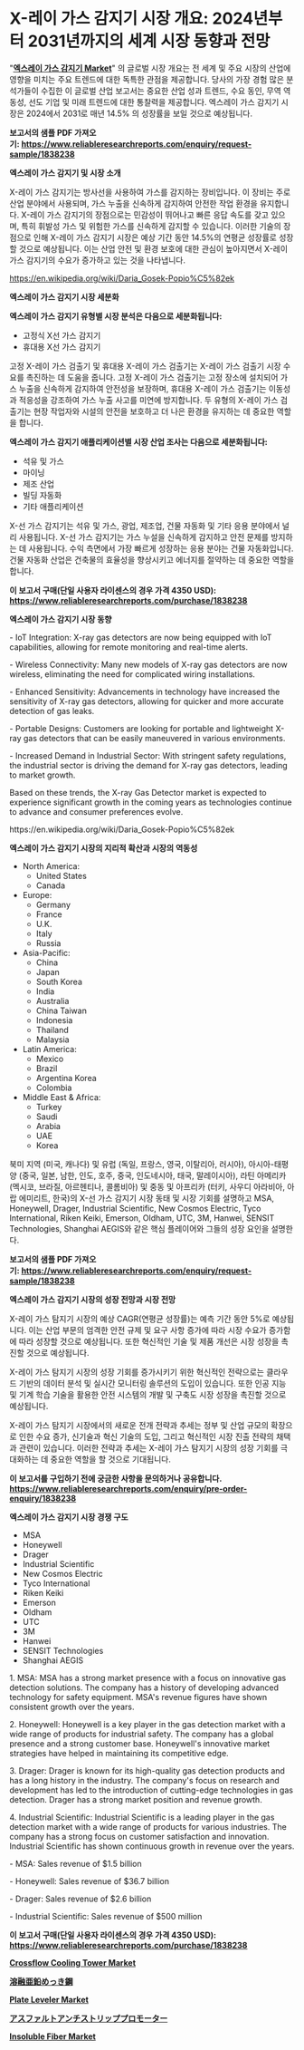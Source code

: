 <p><h1>X-레이 가스 감지기 시장 개요: 2024년부터 2031년까지의 세계 시장 동향과 전망</h1></p><p>"<strong><a href="https://www.reliableresearchreports.com/x-ray-gas-detector-r1838238">엑스레이 가스 감지기 Market</a></strong>" 의 글로벌 시장 개요는 전 세계 및 주요 시장의 산업에 영향을 미치는 주요 트렌드에 대한 독특한 관점을 제공합니다. 당사의 가장 경험 많은 분석가들이 수집한 이 글로벌 산업 보고서는 중요한 산업 성과 트렌드, 수요 동인, 무역 역동성, 선도 기업 및 미래 트렌드에 대한 통찰력을 제공합니다. 엑스레이 가스 감지기 시장은 2024에서 2031로 매년 14.5% 의 성장률을 보일 것으로 예상됩니다.</p>
<p><strong>보고서의 샘플 PDF 가져오기:&nbsp;<a href="https://www.reliableresearchreports.com/enquiry/request-sample/1838238">https://www.reliableresearchreports.com/enquiry/request-sample/1838238</a></strong></p>
<p><strong>엑스레이 가스 감지기 및 시장 소개</strong></p>
<p><p>X-레이 가스 감지기는 방사선을 사용하여 가스를 감지하는 장비입니다. 이 장비는 주로 산업 분야에서 사용되며, 가스 누출을 신속하게 감지하여 안전한 작업 환경을 유지합니다. X-레이 가스 감지기의 장점으로는 민감성이 뛰어나고 빠른 응답 속도를 갖고 있으며, 특히 휘발성 가스 및 위험한 가스를 신속하게 감지할 수 있습니다. 이러한 기술의 장점으로 인해 X-레이 가스 감지기 시장은 예상 기간 동안 14.5%의 연평균 성장률로 성장할 것으로 예상됩니다. 이는 산업 안전 및 환경 보호에 대한 관심이 높아지면서 X-레이 가스 감지기의 수요가 증가하고 있는 것을 나타냅니다.</p></p>
<p><a href="https://en.wikipedia.org/wiki/Daria_Gosek-Popio%C5%82ek">https://en.wikipedia.org/wiki/Daria_Gosek-Popio%C5%82ek</a></p>
<p><strong>엑스레이 가스 감지기 시장 세분화</strong></p>
<p><strong>엑스레이 가스 감지기 유형별 시장 분석은 다음으로 세분화됩니다:</strong></p>
<p><ul><li>고정식 X선 가스 감지기</li><li>휴대용 X선 가스 감지기</li></ul></p>
<p><p>고정 X-레이 가스 검출기 및 휴대용 X-레이 가스 검출기는 X-레이 가스 검출기 시장 수요를 촉진하는 데 도움을 줍니다. 고정 X-레이 가스 검출기는 고정 장소에 설치되어 가스 누출을 신속하게 감지하여 안전성을 보장하며, 휴대용 X-레이 가스 검출기는 이동성과 적응성을 강조하여 가스 누출 사고를 미연에 방지합니다. 두 유형의 X-레이 가스 검출기는 현장 작업자와 시설의 안전을 보호하고 더 나은 환경을 유지하는 데 중요한 역할을 합니다.</p></p>
<p><strong>엑스레이 가스 감지기 애플리케이션별 시장 산업 조사는 다음으로 세분화됩니다:</strong></p>
<p><ul><li>석유 및 가스</li><li>마이닝</li><li>제조 산업</li><li>빌딩 자동화</li><li>기타 애플리케이션</li></ul></p>
<p><p>X-선 가스 감지기는 석유 및 가스, 광업, 제조업, 건물 자동화 및 기타 응용 분야에서 널리 사용됩니다. X-선 가스 감지기는 가스 누설을 신속하게 감지하고 안전 문제를 방지하는 데 사용됩니다. 수익 측면에서 가장 빠르게 성장하는 응용 분야는 건물 자동화입니다. 건물 자동화 산업은 건축물의 효율성을 향상시키고 에너지를 절약하는 데 중요한 역할을 합니다.</p></p>
<p><strong>이 보고서 구매(단일 사용자 라이센스의 경우 가격 4350 USD): <a href="https://www.reliableresearchreports.com/purchase/1838238">https://www.reliableresearchreports.com/purchase/1838238</a></strong></p>
<p><strong>엑스레이 가스 감지기 시장 동향</strong></p>
<p><p>- IoT Integration: X-ray gas detectors are now being equipped with IoT capabilities, allowing for remote monitoring and real-time alerts.</p><p>- Wireless Connectivity: Many new models of X-ray gas detectors are now wireless, eliminating the need for complicated wiring installations.</p><p>- Enhanced Sensitivity: Advancements in technology have increased the sensitivity of X-ray gas detectors, allowing for quicker and more accurate detection of gas leaks.</p><p>- Portable Designs: Customers are looking for portable and lightweight X-ray gas detectors that can be easily maneuvered in various environments.</p><p>- Increased Demand in Industrial Sector: With stringent safety regulations, the industrial sector is driving the demand for X-ray gas detectors, leading to market growth.</p><p>Based on these trends, the X-ray Gas Detector market is expected to experience significant growth in the coming years as technologies continue to advance and consumer preferences evolve.</p></p>
<p>https://en.wikipedia.org/wiki/Daria_Gosek-Popio%C5%82ek</p>
<p><strong>엑스레이 가스 감지기 시장의 지리적 확산과 시장의 역동성</strong></p>
<p><ul>
    <li>
        North America:
        <ul>
            <li>United States</li>
            <li>Canada</li>
        </ul>
    </li>
    <li>
        Europe:
        <ul>
            <li>Germany</li>
            <li>France</li>
            <li>U.K.</li>
            <li>Italy</li>
            <li>Russia</li>
        </ul>
    </li>
    <li>
        Asia-Pacific:
        <ul>
            <li>China</li>
            <li>Japan</li>
            <li>South Korea</li>
            <li>India</li>
            <li>Australia</li>
            <li>China Taiwan</li>
            <li>Indonesia</li>
            <li>Thailand</li>
            <li>Malaysia</li>
        </ul>
    </li>
    <li>
        Latin America:
        <ul>
            <li>Mexico</li>
            <li>Brazil</li>
            <li>Argentina Korea</li>
            <li>Colombia</li>
        </ul>
    </li>
    <li>
        Middle East & Africa:
        <ul>
            <li>Turkey</li>
            <li>Saudi</li>
            <li>Arabia</li>
            <li>UAE</li>
            <li>Korea</li>
        </ul>
    </li>
    </ul></p>
<p><p>북미 지역 (미국, 캐나다) 및 유럽 (독일, 프랑스, 영국, 이탈리아, 러시아), 아시아-태평양 (중국, 일본, 남한, 인도, 호주, 중국, 인도네시아, 태국, 말레이시아), 라틴 아메리카 (멕시코, 브라질, 아르헨티나, 콜롬비아) 및 중동 및 아프리카 (터키, 사우디 아라비아, 아랍 에미리트, 한국)의 X-선 가스 감지기 시장 동태 및 시장 기회를 설명하고 MSA, Honeywell, Drager, Industrial Scientific, New Cosmos Electric, Tyco International, Riken Keiki, Emerson, Oldham, UTC, 3M, Hanwei, SENSIT Technologies, Shanghai AEGIS와 같은 핵심 플레이어와 그들의 성장 요인을 설명한다.</p></p>
<p><strong>보고서의 샘플 PDF 가져오기:&nbsp;<a href="https://www.reliableresearchreports.com/enquiry/request-sample/1838238">https://www.reliableresearchreports.com/enquiry/request-sample/1838238</a></strong></p>
<p><strong>엑스레이 가스 감지기 시장의 성장 전망과 시장 전망</strong></p>
<p><p>X-레이 가스 탐지기 시장의 예상 CAGR(연평균 성장률)는 예측 기간 동안 5%로 예상됩니다. 이는 산업 부문의 엄격한 안전 규제 및 요구 사항 증가에 따라 시장 수요가 증가함에 따라 성장할 것으로 예상됩니다. 또한 혁신적인 기술 및 제품 개선은 시장 성장을 촉진할 것으로 예상됩니다.</p><p>X-레이 가스 탐지기 시장의 성장 기회를 증가시키기 위한 혁신적인 전략으로는 클라우드 기반의 데이터 분석 및 실시간 모니터링 솔루션의 도입이 있습니다. 또한 인공 지능 및 기계 학습 기술을 활용한 안전 시스템의 개발 및 구축도 시장 성장을 촉진할 것으로 예상됩니다.</p><p>X-레이 가스 탐지기 시장에서의 새로운 전개 전략과 추세는 정부 및 산업 규모의 확장으로 인한 수요 증가, 신기술과 혁신 기술의 도입, 그리고 혁신적인 시장 진출 전략의 채택과 관련이 있습니다. 이러한 전략과 추세는 X-레이 가스 탐지기 시장의 성장 기회를 극대화하는 데 중요한 역할을 할 것으로 기대됩니다.</p></p>
<p><strong>이 보고서를 구입하기 전에 궁금한 사항을 문의하거나 공유합니다. <a href="https://www.reliableresearchreports.com/enquiry/pre-order-enquiry/1838238">https://www.reliableresearchreports.com/enquiry/pre-order-enquiry/1838238</a></strong></p>
<p><strong>엑스레이 가스 감지기 시장 경쟁 구도</strong></p>
<p><ul><li>MSA</li><li>Honeywell</li><li>Drager</li><li>Industrial Scientific</li><li>New Cosmos Electric</li><li>Tyco International</li><li>Riken Keiki</li><li>Emerson</li><li>Oldham</li><li>UTC</li><li>3M</li><li>Hanwei</li><li>SENSIT Technologies</li><li>Shanghai AEGIS</li></ul></p>
<p><p>1. MSA: MSA has a strong market presence with a focus on innovative gas detection solutions. The company has a history of developing advanced technology for safety equipment. MSA's revenue figures have shown consistent growth over the years.</p><p>2. Honeywell: Honeywell is a key player in the gas detection market with a wide range of products for industrial safety. The company has a global presence and a strong customer base. Honeywell's innovative market strategies have helped in maintaining its competitive edge.</p><p>3. Drager: Drager is known for its high-quality gas detection products and has a long history in the industry. The company's focus on research and development has led to the introduction of cutting-edge technologies in gas detection. Drager has a strong market position and revenue growth.</p><p>4. Industrial Scientific: Industrial Scientific is a leading player in the gas detection market with a wide range of products for various industries. The company has a strong focus on customer satisfaction and innovation. Industrial Scientific has shown continuous growth in revenue over the years.</p><p>- MSA: Sales revenue of $1.5 billion</p><p>- Honeywell: Sales revenue of $36.7 billion</p><p>- Drager: Sales revenue of $2.6 billion</p><p>- Industrial Scientific: Sales revenue of $500 million</p></p>
<p><strong>이 보고서 구매(단일 사용자 라이센스의 경우 가격 4350 USD): <a href="https://www.reliableresearchreports.com/purchase/1838238">https://www.reliableresearchreports.com/purchase/1838238</a></strong></p>
<p><strong><p><a href="https://www.linkedin.com/pulse/crossflow-cooling-tower-market-trends-analysis-opportunities-ce8vf?trackingId=rcCN6FEp1tnII6pteLA7qw%3D%3D">Crossflow Cooling Tower Market</a></p><p><a href="https://github.com/RandallRunte2023/Market-Research-Report-List-2/blob/main/155974384503.md">溶融亜鉛めっき鋼</a></p><p><a href="https://www.linkedin.com/pulse/plate-leveler-market-size-segmentation-trends-growth-analysis-qtzpe?trackingId=SdfcJ7PKJthV95X9w%2Fah0g%3D%3D">Plate Leveler Market</a></p><p><a href="https://github.com/TerrellConn/Market-Research-Report-List-3/blob/main/752337084502.md">アスファルトアンチストリッププロモーター</a></p><p><a href="https://github.com/marthawweekle/Market-Research-Report-List-2/blob/main/insoluble-fiber-market.md">Insoluble Fiber Market</a></p></strong></p>
<p></p>